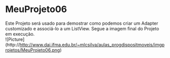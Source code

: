 # MeuProjeto06
Este Projeto será usado para demostrar como podemos criar um Adapter customizado e associá-lo a um ListView. 
Segue a imagem final do Projeto em execução.  
![Picture] (http://http://www.dai.ifma.edu.br/~mlcsilva/aulas_progdispositmoveis/imgprojetos/MeuProjeto06.png)

